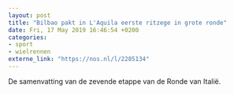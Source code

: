 ```yaml
---
layout: post
title: "Bilbao pakt in L'Aquila eerste ritzege in grote ronde"
date: Fri, 17 May 2019 16:46:54 +0200
categories: 
- sport 
- wielrennen 
externe_link: "https://nos.nl/l/2285134"
---
```


De samenvatting van de zevende etappe van de Ronde van Italië.
